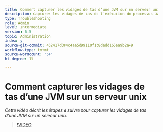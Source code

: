 ```yaml
---
title: Comment capturer les vidages de tas d’une JVM sur un serveur unix
description: Capturez les vidages de tas de l’exécution du processus Java sur un serveur unix.
type: Troubleshooting
role: Admin
level: Intermediate
version: 6.5
topic: Administration
index: y
source-git-commit: 462417d384c4aa5d99110f1b8dadd165ea9b2a49
workflow-type: tm+mt
source-wordcount: '54'
ht-degree: 1%

---
```



# Comment capturer les vidages de tas d’une JVM sur un serveur unix

*Cette vidéo décrit les étapes à suivre pour capturer les vidages de tas d’une JVM sur un serveur unix.*

>[!VIDEO](https://video.tv.adobe.com/v/335489?quality=9&learn=on)